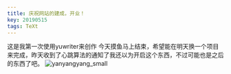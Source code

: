 ```yaml
---
title: 庆祝网站的建成，开业！
key: 20190515
tags: TeXt
---
```

这是我第一次使用yuwriter来创作
今天摸鱼马上结束，希望能在明天换一个项目来完成，昨天收到了心跳算法的通知了我还以为开启这个东西，不过可能也是之后的东西了吧。
![yanyangyang_small](My%20Pictures/yanyangyang_small.png)

